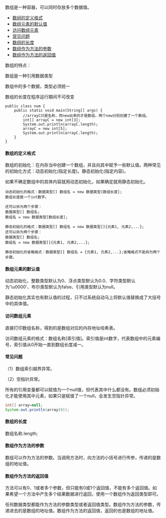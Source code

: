 数组是一种容器，可以同时存放多个数据值。

- [数组的定义格式](#数组的定义格式)
- [数组元素的默认值](#数组元素的默认值)
- [访问数组元素](#访问数组元素)
- [常见问题](#常见问题)
- [数组的长度](#数组的长度)
- [数组作为方法的参数](#数组作为方法的参数)
- [数组作为方法的返回值](#数组作为方法的返回值)

数组的特点：

数组是一种引用数据类型

数组中的多个数据，类型必须统一

数组的长度在程序运行期间不可改变
```
public class num {
    public static void main(String[] args) {
        //arrayC只是名称，而new出来的才是数组，两个new分别创建了一个数组。
        int[] arrayC = new int[3];
        System.out.println(arrayC.length);
        arrayC = new int[5];
        System.out.println(arrayC.length);
    }
}
```

#### 数组的定义格式

数组的初始化：在内存当中创建一个数组，并且向其中赋予一些默认值。两种常见的初始化方式：动态初始化(指定长度)。静态初始化(指定内容)。

如果不确定数组中的具体内容就用动态初始化，如果确定就用静态初始化。

```
动态初始化的格式：数据类型[] 数组名 = new 数据类型[数组长度];
数组长度是一个int数字。

还可以拆为两个步骤：
数据类型[] 数组名;
数组名 = new 数据类型[数组长度];
```
```
静态初始化的格式：数据类型[] 数组名 = new 数据类型[]{元素1, 元素2,...};
还可以拆为两个步骤：
数据类型[] 数组名;
数组名 = new 数据类型[]{元素1, 元素2,...};

静态初始化的省略格式：数据类型[] 数组名 = {元素1, 元素2,...};省略格式不能拆为两个步骤。
```

#### 数组元素的默认值

动态初始化，整数类型默认为0、浮点类型默认为0.0、字符类型默认为'\u0000'、布尔类型默认为false、引用类型默认为null。

静态初始化其实也有默认值的过程，只不过系统自动马上将默认值替换成了大括号中的具体值。

#### 访问数组元素

直接打印数组名称，得到的是数组对应的内存地址哈希表。

访问数组元素的格式：数组名称[索引值]。索引值是int数字，代表数组中的元素编号，索引值从0开始一直到数组长度减一。

#### 常见问题

（1）数组索引越界异常。

（2）空指针异常。

所有的引用变量都可以赋值为一个null值，但代表其中什么都没有。数组必须初始化才能使用其中元素，如果只是赋值了一个null，会发生空指针异常。
```java
int[] array=null;
System.out.println(array[0]);
```
#### 数组的长度

数组名称.length;

#### 数组作为方法的参数

数组可以作为方法的参数。当调用方法时，向方法的小括号进行传参，传递的是数组的地址值。

#### 数组作为方法的返回值

方法可以有0、1或者多个参数，但只能有0或1个返回值，不能有多个返回值。如果希望一个方法中产生多个结果数据进行返回，使用一个数组作为返回类型即可。

任何数据类型都能作为方法的参数类型或者返回值类型。数组作为方法的参数，传递进去的是数组的地址值。数组作为方法的返回值，返回的也是数组的地址值。
